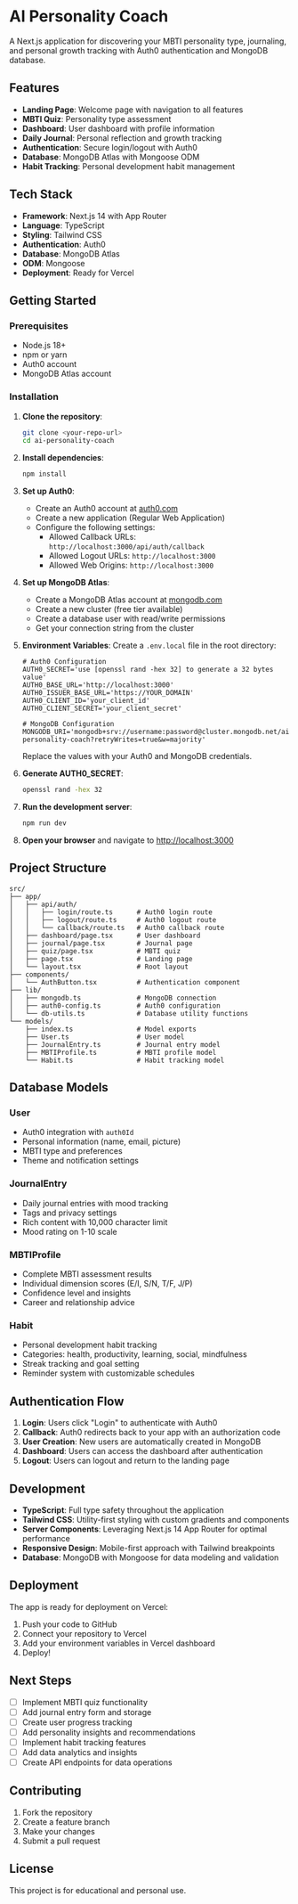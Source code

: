 # AI Personality Coach

A Next.js application for discovering your MBTI personality type, journaling, and personal growth tracking with Auth0 authentication and MongoDB database.

## Features

- **Landing Page**: Welcome page with navigation to all features
- **MBTI Quiz**: Personality type assessment
- **Dashboard**: User dashboard with profile information
- **Daily Journal**: Personal reflection and growth tracking
- **Authentication**: Secure login/logout with Auth0
- **Database**: MongoDB Atlas with Mongoose ODM
- **Habit Tracking**: Personal development habit management

## Tech Stack

- **Framework**: Next.js 14 with App Router
- **Language**: TypeScript
- **Styling**: Tailwind CSS
- **Authentication**: Auth0
- **Database**: MongoDB Atlas
- **ODM**: Mongoose
- **Deployment**: Ready for Vercel

## Getting Started

### Prerequisites

- Node.js 18+ 
- npm or yarn
- Auth0 account
- MongoDB Atlas account

### Installation

1. **Clone the repository**:
   ```bash
   git clone <your-repo-url>
   cd ai-personality-coach
   ```

2. **Install dependencies**:
   ```bash
   npm install
   ```

3. **Set up Auth0**:
   - Create an Auth0 account at [auth0.com](https://auth0.com)
   - Create a new application (Regular Web Application)
   - Configure the following settings:
     - Allowed Callback URLs: `http://localhost:3000/api/auth/callback`
     - Allowed Logout URLs: `http://localhost:3000`
     - Allowed Web Origins: `http://localhost:3000`

4. **Set up MongoDB Atlas**:
   - Create a MongoDB Atlas account at [mongodb.com](https://mongodb.com)
   - Create a new cluster (free tier available)
   - Create a database user with read/write permissions
   - Get your connection string from the cluster

5. **Environment Variables**:
   Create a `.env.local` file in the root directory:
   ```env
   # Auth0 Configuration
   AUTH0_SECRET='use [openssl rand -hex 32] to generate a 32 bytes value'
   AUTH0_BASE_URL='http://localhost:3000'
   AUTH0_ISSUER_BASE_URL='https://YOUR_DOMAIN'
   AUTH0_CLIENT_ID='your_client_id'
   AUTH0_CLIENT_SECRET='your_client_secret'

   # MongoDB Configuration
   MONGODB_URI='mongodb+srv://username:password@cluster.mongodb.net/ai-personality-coach?retryWrites=true&w=majority'
   ```

   Replace the values with your Auth0 and MongoDB credentials.

6. **Generate AUTH0_SECRET**:
   ```bash
   openssl rand -hex 32
   ```

7. **Run the development server**:
   ```bash
   npm run dev
   ```

8. **Open your browser** and navigate to [http://localhost:3000](http://localhost:3000)

## Project Structure

```
src/
├── app/
│   ├── api/auth/
│   │   ├── login/route.ts      # Auth0 login route
│   │   ├── logout/route.ts     # Auth0 logout route
│   │   └── callback/route.ts   # Auth0 callback route
│   ├── dashboard/page.tsx      # User dashboard
│   ├── journal/page.tsx        # Journal page
│   ├── quiz/page.tsx           # MBTI quiz
│   ├── page.tsx                # Landing page
│   └── layout.tsx              # Root layout
├── components/
│   └── AuthButton.tsx          # Authentication component
├── lib/
│   ├── mongodb.ts              # MongoDB connection
│   ├── auth0-config.ts         # Auth0 configuration
│   └── db-utils.ts             # Database utility functions
└── models/
    ├── index.ts                # Model exports
    ├── User.ts                 # User model
    ├── JournalEntry.ts         # Journal entry model
    ├── MBTIProfile.ts          # MBTI profile model
    └── Habit.ts                # Habit tracking model
```

## Database Models

### User
- Auth0 integration with `auth0Id`
- Personal information (name, email, picture)
- MBTI type and preferences
- Theme and notification settings

### JournalEntry
- Daily journal entries with mood tracking
- Tags and privacy settings
- Rich content with 10,000 character limit
- Mood rating on 1-10 scale

### MBTIProfile
- Complete MBTI assessment results
- Individual dimension scores (E/I, S/N, T/F, J/P)
- Confidence level and insights
- Career and relationship advice

### Habit
- Personal development habit tracking
- Categories: health, productivity, learning, social, mindfulness
- Streak tracking and goal setting
- Reminder system with customizable schedules

## Authentication Flow

1. **Login**: Users click "Login" to authenticate with Auth0
2. **Callback**: Auth0 redirects back to your app with an authorization code
3. **User Creation**: New users are automatically created in MongoDB
4. **Dashboard**: Users can access the dashboard after authentication
5. **Logout**: Users can logout and return to the landing page

## Development

- **TypeScript**: Full type safety throughout the application
- **Tailwind CSS**: Utility-first styling with custom gradients and components
- **Server Components**: Leveraging Next.js 14 App Router for optimal performance
- **Responsive Design**: Mobile-first approach with Tailwind breakpoints
- **Database**: MongoDB with Mongoose for data modeling and validation

## Deployment

The app is ready for deployment on Vercel:

1. Push your code to GitHub
2. Connect your repository to Vercel
3. Add your environment variables in Vercel dashboard
4. Deploy!

## Next Steps

- [ ] Implement MBTI quiz functionality
- [ ] Add journal entry form and storage
- [ ] Create user progress tracking
- [ ] Add personality insights and recommendations
- [ ] Implement habit tracking features
- [ ] Add data analytics and insights
- [ ] Create API endpoints for data operations

## Contributing

1. Fork the repository
2. Create a feature branch
3. Make your changes
4. Submit a pull request

## License

This project is for educational and personal use.
